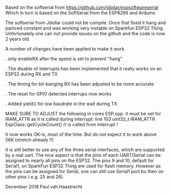 Based on the softserial from https://github.com/jdollar/espsoftwareserial
Which in turn is based on the SoftSerial from the ESP8266 and Arduino

The softserial from Jdollar could not be compile. Once that fixed it hang and paniced constant and was working very instable 
on Sparkfun ESP32 Thing. Unfortunately one can not provide issues on the github and the code is now 2 years old.

A number of changes have been applied to make it work.

. only enableRX after the speed is set to prevent "hang"

. The disable of interrupts has been implemented that it really works on an ESP32 during RX and TX

. The timing for bit-banging RX has been adjusted to be more accurate

. The reset for GPIO detected interrups now works

. Added yield() for low baudrate in the wait during TX

MAKE SURE TO ADJUST the following in cores ESP.cpp. it must be set for IRAM_ATTR as it is called during
interrupt: 
line 103 uint32_t IRAM_ATTR EspClass::getCycleCount()   // is called from interrupt !

It now works OK-is, most of the time. But do not expect it to work above 56K (stretch already !!) 

It is still better to use any of the three serial interfaces, which are supported by a real uart. 
The nice aspect is that the pins of each UART/Serial can be assigned to nearly all pins on the ESP32. 
The pins 9 and 10, default for Serial1, on SparkFun ESP32 Thing are used for flash memory. 
However as the pins can be assigned for Serial, one can still use Serial1 port bu then on other pins ( e.g. 25 and 26).

December 2018
Paul vah Haastrecht

